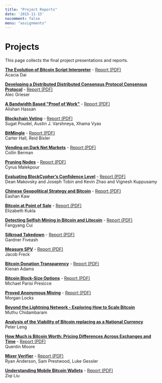 ```yaml
---
title: "Project Reports"
date: '2015-11-15'
nocomment: false
menu: "assignments"
---
```


# Projects

This page collects the final project presentations and reports.

**[The Evolution of Bitcoin Script Interpreter](https://sites.google.com/a/virginia.edu/the-evolution-of-bitcoin-scripting-interpreter/)** - [Report (PDF)](/projects/script.pdf)  
Acacia Dai

**[Developing a Distributed Distributed Consensus Protocol Consensus Protocol](http://alecgrieser.github.io/ddcpcp)** - [Report (PDF)](/projects/consensus.pdf)  
Alec Grieser

**[A Bandwidth Based "Proof of Work"](https://github.com/AlishanHassan/Cryptocurrency-Project)** - [Report (PDF)](/projects/bandwidth.pdf)  
Alishan Hassan

**[Blockchain Voting](http://ccc-voting.github.io)** - [Report (PDF)](/projects/voting.pdf)  
Sugat Poudel, Austin J. Varshneya, Xhama Vyas

**[BitMingle](https://github.com/cahruhr/BitMingle)** - [Report (PDF)](https://github.com/cahruhr/BitMingle/blob/master/BitMingle.pdf)  
Carter Hall, Reid Bixler

**[Vending on Dark Net Markets](http://cberman.github.io/Cryptocurrency-Final-Project/)** - [Report (PDF)](/projects/darkmarkets.pdf)  
Collin Berman

**[Pruning Nodes](https://github.com/cmalekpour/btcd-prune)** - [Report (PDF)](/projects/pruning.pdf)  
Cyrus Malekpour

**[Evaluating BlockCypher’s Confidence Level](https://github.com/DeanMakovsky/evalbc)** - [Report (PDF)](/projects/confidence.pdf)  
Dean Makovsky and Joseph Tobin and Kevin Zhao and Vignesh&nbsp;Kuppusamy

**[Chinese Geopolitical Strategy and Bitcoin](http://eashankaw.com/?p=10)** - [Report (PDF)](/projects/china.pdf)  
Eashan Kaw

**[Bitcoin at Point of Sale](http://kukla1234.github.io/)** - [Report (PDF)](/projects/pos.pdf)  
Elizabeth Kukla 

**[Detecting Selfish Mining in Bitcoin and Litecoin](https://github.com/fc5fz/CC-Project/wiki)** - [Report (PDF)](/projects/selfish.pdf)  
Fangyang Cui

**[Silkroad Takedown](https://github.com/jg5ash4/silkroadproject)** - [Report (PDF)](/projects/silkroad.pdf)  
Gardner Fiveash

**[Measure SPV](https://github.com/Dellvan7/measurespv)** - [Report (PDF)](/projects/spv.pdf)   
Jacob Freck

**[Bitcoin Donation Transparency](http://www.kienanadams.com/btc-donation-transparency/)** - [Report (PDF)](/projects/donation-transparency.pdf)  
Kienan Adams

**[Bitcoin Block-Size Options](http://people.virginia.edu/~mjp9zn/CS4501/project.html)** - [Report (PDF)](/projects/scaling.pdf)  
Michael Parisi Presicce

**[Proved Anonymous Mixing](http://btccabal.weebly.com/)** - [Report (PDF)](/projects/verifiable-mixing.pdf)  
Morgan Locks

**[Beyond the Lightning Network - Exploring How to Scale Bitcoin](https://github.com/2014mchidamb/Beyond-Lightning)**  
Muthu Chidambaram

**[Analysis of the Viability of Bitcoin replacing as a National Currency](http://pleng28.github.io/BIT/)**  
Peter Leng

**[How Much is Bitcoin Worth: Pricing Differences Across Exchanges and Time](https://github.com/UVAqmoore/cccfinal)** - [Report (PDF)](/projects/exchanges.pdf)  
Quentin Moore

**[Mixer Verifier](https://github.com/mrranderson/Mixer-Verifier)** - [Report (PDF)](/projects/bitsniffer.pdf)  
Ryan Anderson, Sam Prestwood, Luke Gessler

**[Understanding Mobile Bitcoin Wallets](http://ziqi.herokuapp.com/bitcoin_project)** - [Report (PDF)](/projects/wallet.pdf)  
Ziqi Liu
